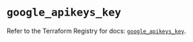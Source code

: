 # `google_apikeys_key`

Refer to the Terraform Registry for docs: [`google_apikeys_key`](https://registry.terraform.io/providers/hashicorp/google/6.3.0/docs/resources/apikeys_key).

